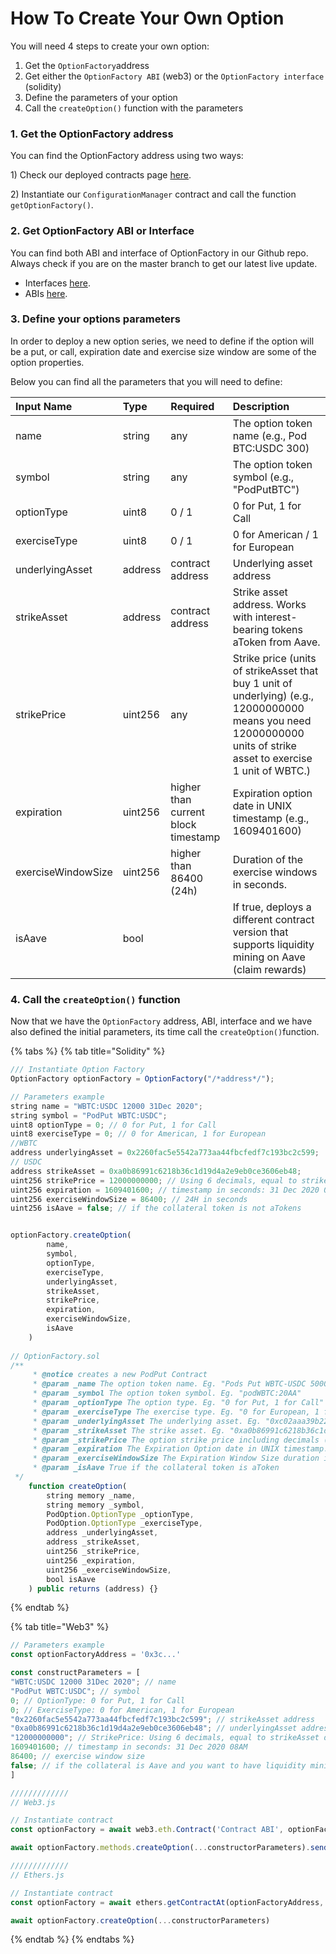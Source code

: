 # How To Create Your Own Option

You will need 4 steps to create your own option:

1. Get the `OptionFactory`address 
2. Get either the `OptionFactory ABI` \(web3\) or the `OptionFactory interface` \(solidity\)
3. Define the parameters of your option
4. Call the `createOption()` function with the parameters

### 1. Get the OptionFactory address

You can find the OptionFactory address using two ways:

1\) Check our deployed contracts page [here](../developers/deployed-contracts.md).

2\) Instantiate our `ConfigurationManager` contract and call the function `getOptionFactory()`.

### 2. Get OptionFactory ABI or Interface

You can find both ABI and interface of OptionFactory in our Github repo. Always check if you are on the master branch to get our latest live update.

* Interfaces [here](https://github.com/pods-finance/contracts/tree/master/contracts/interfaces).
* ABIs [here](https://github.com/pods-finance/contracts/tree/master/abi).

### 3. Define your options parameters

In order to deploy a new option series, we need to define if the option will be a put, or call, expiration date and exercise size window are some of the option properties.

Below you can find all the parameters that you will need to define:

|  Input Name | Type | Required | Description |
| :--- | :--- | :--- | :--- |
| name | string | any | The option token name \(e.g., Pod BTC:USDC 300\) |
| symbol | string | any | The option token symbol \(e.g., "PodPutBTC"\) |
| optionType | uint8 | 0 / 1 | 0 for Put, 1 for Call |
| exerciseType | uint8 | 0 / 1 | 0 for American / 1 for European |
| underlyingAsset | address | contract address | Underlying asset address  |
| strikeAsset | address | contract address | Strike asset address. Works with interest-bearing tokens aToken from Aave. |
| strikePrice | uint256 | any | Strike price \(units of strikeAsset that buy 1 unit of underlying\) \(e.g., 12000000000 means you need 12000000000 units of strike asset to exercise 1 unit of WBTC.\)   |
| expiration | uint256 | higher than current block timestamp | Expiration option date in UNIX timestamp \(e.g., 1609401600\) |
| exerciseWindowSize | uint256 | higher than  86400 \(24h\) | Duration of the exercise windows in seconds. |
| isAave | bool |  | If true, deploys a different contract version that supports liquidity mining on Aave \(claim rewards\) |

### 4. Call the `createOption()` function

Now that we have the `OptionFactory` address, ABI, interface and we have also defined the initial parameters, its time call the `createOption()`function.

{% tabs %}
{% tab title="Solidity" %}
```javascript
/// Instantiate Option Factory
OptionFactory optionFactory = OptionFactory("/*address*/");

// Parameters example
string name = "WBTC:USDC 12000 31Dec 2020";
string symbol = "PodPut WBTC:USDC";
uint8 optionType = 0; // 0 for Put, 1 for Call
uint8 exerciseType = 0; // 0 for American, 1 for European
//WBTC
address underlyingAsset = 0x2260fac5e5542a773aa44fbcfedf7c193bc2c599;
// USDC
address strikeAsset = 0xa0b86991c6218b36c1d19d4a2e9eb0ce3606eb48; 
uint256 strikePrice = 12000000000; // Using 6 decimals, equal to strikeAsset decimals
uint256 expiration = 1609401600; // timestamp in seconds: 31 Dec 2020 08AM
uint256 exerciseWindowSize = 86400; // 24H in seconds
uint256 isAave = false; // if the collateral token is not aTokens


optionFactory.createOption(
        name,
        symbol,
        optionType,
        exerciseType,
        underlyingAsset,
        strikeAsset,
        strikePrice,
        expiration,
        exerciseWindowSize,
        isAave
    )
    
// OptionFactory.sol
/**
     * @notice creates a new PodPut Contract
     * @param _name The option token name. Eg. "Pods Put WBTC-USDC 5000 2020-02-23"
     * @param _symbol The option token symbol. Eg. "podWBTC:20AA"
     * @param _optionType The option type. Eg. "0 for Put, 1 for Call"
     * @param _exerciseType The exercise type. Eg. "0 for European, 1 for American"
     * @param _underlyingAsset The underlying asset. Eg. "0xc02aaa39b223fe8d0a0e5c4f27ead9083c756cc2"
     * @param _strikeAsset The strike asset. Eg. "0xa0b86991c6218b36c1d19d4a2e9eb0ce3606eb48"
     * @param _strikePrice The option strike price including decimals (strikePriceDecimals == strikeAssetDecimals), Eg, 5000000000
     * @param _expiration The Expiration Option date in UNIX timestamp. E.g 1600178324
     * @param _exerciseWindowSize The Expiration Window Size duration in UNIX timestamp. E.g 24*60*60 (24h)
     * @param _isAave True if the collateral token is aToken
 */
    function createOption(
        string memory _name,
        string memory _symbol,
        PodOption.OptionType _optionType,
        PodOption.OptionType _exerciseType,
        address _underlyingAsset,
        address _strikeAsset,
        uint256 _strikePrice,
        uint256 _expiration,
        uint256 _exerciseWindowSize,
        bool isAave
    ) public returns (address) {}
```
{% endtab %}

{% tab title="Web3" %}
```javascript
// Parameters example
const optionFactoryAddress = '0x3c...'

const constructParameters = [
"WBTC:USDC 12000 31Dec 2020"; // name
"PodPut WBTC:USDC"; // symbol
0; // OptionType: 0 for Put, 1 for Call
0; // ExerciseType: 0 for American, 1 for European
"0x2260fac5e5542a773aa44fbcfedf7c193bc2c599"; // strikeAsset address
"0xa0b86991c6218b36c1d19d4a2e9eb0ce3606eb48"; // underlyingAsset address
"12000000000"; // StrikePrice: Using 6 decimals, equal to strikeAsset decimals
1609401600; // timestamp in seconds: 31 Dec 2020 08AM
86400; // exercise window size
false; // if the collateral is Aave and you want to have liquidity mining support
]

/////////////
// Web3.js

// Instantiate contract
const optionFactory = await web3.eth.Contract('Contract ABI', optionFactoryAddress)

await optionFactory.methods.createOption(...constructorParameters).send({})

/////////////
// Ethers.js

// Instantiate contract
const optionFactory = await ethers.getContractAt(optionFactoryAddress, 'Contract ABI')

await optionFactory.createOption(...constructorParameters)
```
{% endtab %}
{% endtabs %}

### 

### 




